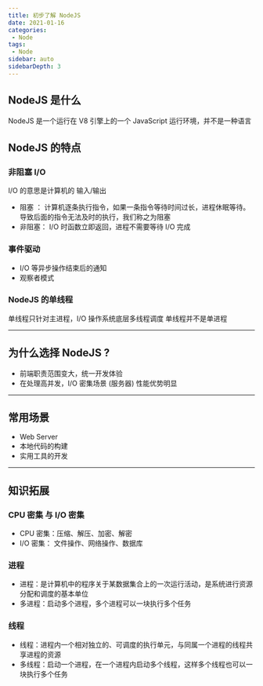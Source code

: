```yaml
---
title: 初步了解 NodeJS 
date: 2021-01-16
categories:
 - Node
tags: 
 - Node
sidebar: auto
sidebarDepth: 3
---
```


## NodeJS 是什么
NodeJS 是一个运行在 V8 引擎上的一个 JavaScript 运行环境，并不是一种语言



## NodeJS 的特点
### 非阻塞 I/O
I/O 的意思是计算机的 输入/输出

- 阻塞 ： 计算机逐条执行指令，如果一条指令等待时间过长，进程休眠等待。导致后面的指令无法及时的执行，我们称之为阻塞
- 非阻塞： I/O 时函数立即返回，进程不需要等待 I/O 完成

### 事件驱动
- I/O 等异步操作结束后的通知
- 观察者模式

### NodeJS 的单线程
单线程只针对主进程，I/O 操作系统底层多线程调度
单线程并不是单进程

-----

## 为什么选择 NodeJS ?
- 前端职责范围变大，统一开发体验
- 在处理高并发，I/O 密集场景 (服务器) 性能优势明显

-----

## 常用场景
- Web Server
- 本地代码的构建
- 实用工具的开发

-----

## 知识拓展

### CPU 密集 与 I/O 密集
- CPU 密集：压缩、解压、加密、解密
- I/O 密集： 文件操作、网络操作、数据库

### 进程
- 进程：是计算机中的程序关于某数据集合上的一次运行活动，是系统进行资源分配和调度的基本单位
- 多进程：启动多个进程，多个进程可以一块执行多个任务

### 线程
- 线程：进程内一个相对独立的、可调度的执行单元，与同属一个进程的线程共享进程的资源
- 多线程：启动一个进程，在一个进程内启动多个线程，这样多个线程也可以一块执行多个任务
